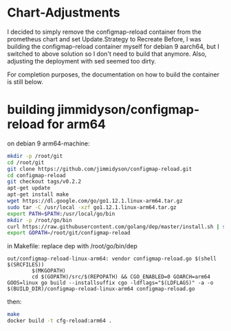 # Chart-Adjustments

I decided to simply remove the configmap-reload container from the prometheus chart and set Update.Strategy to Recreate
Before, I was building the configmap-reload container myself for debian 9 aarch64, but I switched to above solution so I 
don't need to build that anymore.
Also, adjusting the deployment with sed seemed too dirty.

For completion purposes, the documentation on how to build the container is still below.


# building jimmidyson/configmap-reload for arm64

on debian 9 arm64-machine:
```bash
mkdir -p /root/git
cd /root/git
git clone https://github.com/jimmidyson/configmap-reload.git
cd configmap-reload
git checkout tags/v0.2.2
apt-get update
apt-get install make
wget https://dl.google.com/go/go1.12.1.linux-arm64.tar.gz
sudo tar -C /usr/local -xzf go1.12.1.linux-arm64.tar.gz
export PATH=$PATH:/usr/local/go/bin
mkdir -p /root/go/bin
curl https://raw.githubusercontent.com/golang/dep/master/install.sh | sh
export GOPATH=/root/git/configmap-reload
```

in Makefile:
replace dep with /root/go/bin/dep


```golang
out/configmap-reload-linux-arm64: vendor configmap-reload.go $(shell $(SRCFILES))
        $(MKGOPATH)
        cd $(GOPATH)/src/$(REPOPATH) && CGO_ENABLED=0 GOARCH=arm64 GOOS=linux go build --installsuffix cgo -ldflags="$(LDFLAGS)" -a -o $(BUILD_DIR)/configmap-reload-linux-arm64 configmap-reload.go
```



then:
```bash
make
docker build -t cfg-reload:arm64 .
```